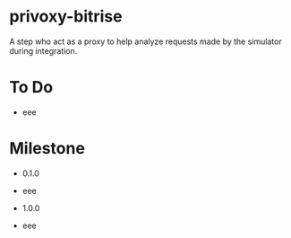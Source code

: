 # privoxy-bitrise

A step who act as a proxy to help analyze requests made by the simulator during integration.

# To Do

- eee

# Milestone

* 0.1.0

- eee

* 1.0.0

- eee

